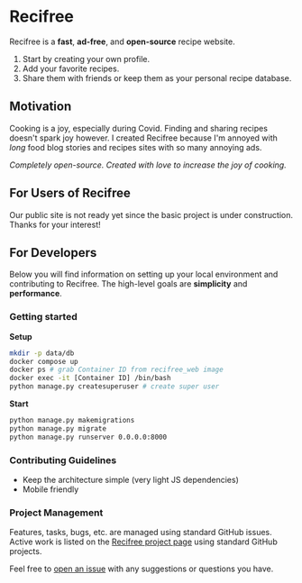 # Recifree

Recifree is a **fast**, **ad-free**, and **open-source** recipe website.

1. Start by creating your own profile. 
1. Add your favorite recipes. 
1. Share them with friends or keep them as your personal recipe database.

## Motivation

Cooking is a joy, especially during Covid. Finding and sharing recipes doesn't spark joy however. I 
created Recifree because I'm annoyed with *long* food blog stories and recipes sites with
so many annoying ads.

*Completely open-source. Created with love to increase the joy of cooking.*

## For Users of Recifree

Our public site is not ready yet since the basic project is under construction. Thanks 
for your interest!

## For Developers

Below you will find information on setting up your local environment and contributing to 
Recifree. The high-level goals are **simplicity** and **performance**.

### Getting started

**Setup**

```bash
mkdir -p data/db
docker compose up
docker ps # grab Container ID from recifree_web image
docker exec -it [Container ID] /bin/bash
python manage.py createsuperuser # create super user
```

**Start**
```bash
python manage.py makemigrations
python manage.py migrate
python manage.py runserver 0.0.0.0:8000
```

### Contributing Guidelines

- Keep the architecture simple (very light JS dependencies)
- Mobile friendly

### Project Management

Features, tasks, bugs, etc. are managed using standard GitHub issues. Active work is listed 
on the [Recifree project page](https://github.com/buwilliams/recifree/projects/1) using standard
GitHub projects.

Feel free to [open an issue](https://github.com/buwilliams/recifree/issues/new) with any 
suggestions or questions you have.

